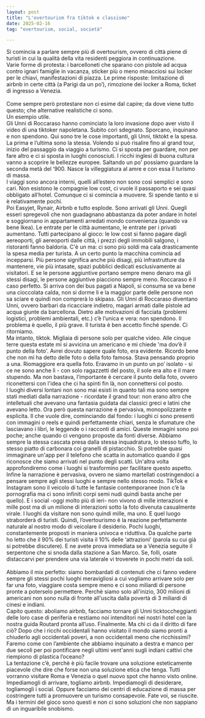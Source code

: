 ```yaml
---
layout: post
title: "L'overtourism fra tiktok e classismo"
date: 2025-02-16
tag: "overtourism, social, società"

---
```


Si comincia a parlare sempre più di overtourism, ovvero di città piene di turisti in cui la qualità della vita residenti peggiora in continuazione. <br>
Varie forme di protesta: i barcelloneti che sparano con pistole ad acqua contro ignari famiglie in vacanza, sticker più o meno minacciosi sui locker per le chiavi, manifestazioni di piazza. Le prime risposte: limitazione di airbnb in certe città (a Parigi da un po’), rimozione dei locker a Roma, ticket di ingresso a Venezia. <br>
<br>
Come sempre però protestare non ci esime dal capire; da dove viene tutto questo; che alternative realistiche ci sono. <br>
Un esempio utile.<br>
Gli Unni di Roccaraso hanno cominciato la loro invasione dopo aver visto il video di una tiktoker napoletana. Subito cori sdegnato. Sporcano, inquinano e non spendono. Qui sono tre le cose importanti, gli Unni, tiktokt e la spesa.<br>
La prima e l’ultima sono la stessa. Volendo si può risalire fino al grand tour, inizio del passaggio da viaggio a turismo. Ci si sposta per guardare, non per fare altro e ci si sposta in luoghi conosciuti. I ricchi inglesi di buona cultura vanno a scoprire le bellezze europee. Saltando un po' possiamo guardare la seconda metà del ‘900. Nasce la villeggiatura al amre e con essa il turismo di massa. <br>
I viaggi sono ancora interni, quelli all’estero non sono così semplici e sono cari. Non esistono le compagnie low cost, ci vuole il passaporto e sei quasi obbligato all’hotel. Comunque ci si comincia a muovere. Si spende tanto e si è relativamente pochi.<br>
Poi Easyjet, Rynair, Airbnb e tutto esplode. Sono arrivati gli Unni. Quegli esseri spregevoli che non guadagnano abbastanza da poter andare in hotel e soggiornano in appartamenti arredati mondo convenienza (quando va bene Ikea). Le entrate per le città aumentano, le entrate per i privati aumentano. Tutti partecipano al gioco: le low cost si fanno pagare dagli aereoporti, gli aereoporti dalle città, i prezzi degli immobili salgono, i ristoranti fanno baldoria. C'è un ma: ci sono più soldi ma cala drasticamente la spesa media per turista. A un certo punto la macchina comincia ad incepparsi. Più persone significa anche più disagi, più infrastrutture da mantenere, vie più intasate, spazi pubblici dedicati esclusivamente ai visitatori. E se le persone aggiuntive portano sempre meno denaro ma gli stessi disagi, le persone aggiuntive piacciono sempre meno. Roccaraso è il caso perfetto. Si arriva con dei bus pagati a Napoli, si consuma se va bene una cioccolata calda, non si dorme li e la maggior parte delle persone non sa sciare e quindi non comprerà lo skipass. Gli Unni di Roccaraso diventano Unni, ovvero barbari da ricacciare indietro, magari armati dalle pistole ad acqua giunte da barcellona. Dietro alle motivazioni di facciata (problemi logistici, problemi ambientali, etc.) c’è l’unica e vera: non spendono. Il problema è quello, il più grave. Il turista è ben accetto finché spende. Ci ritorniamo. <br>
Ma intanto, tiktok. Migliaia di persone solo per qualche video. Alle cinque terre questa estate mi si avvicina un americano e mi chiede 'ma dov’è il punto della foto'. Avrei dovuto sapere quale foto, era evidente. Ricordo bene che non mi ha detto delle foto o della foto famosa. Stava pensando proprio a una. Riomaggiore era quella foto. Eravamo in un punto un po’ isolato - si ce ne sono anche lì - con solo ragazzetti del posto, il sole era alto e il mare stupendo. Ma non bastava, l’importante è cercare il punto della foto, ovvero riconettersi con l'idea che ci ha spinti fin là, non connettersi col posto.  <br>
I luoghi diversi lontani non sono mai esisti in quanto tali ma sono sempre stati mediati dalla narrazione - ricordate il grand tour: non erano altro che intelletuali che avevano una fantasia guidata dai classici greci e latini che avevano letto. Ora però questa narrazione è pervasiva, monopolizzante e esplicita. Il che vuole dire, cominciando dal fondo: i luoghi ci sono presenti con immagini o reels e quindi perfettamente chiari, senza le sfumature che lasciavano i libri, le leggende o i racconti di amici. Queste immagini sono poi poche; anche quando ci vengono proposte da fonti diverse. Abbiamo sempre la stessa cascata presa dalla stessa inquadratura, lo stesso tuffo, lo stesso piatto di carbonara coi granelli di pistacchio. Si potrebbe quasi immaginare un'app per il telefono che scatta in automatico quando il gps riconosce che siamo arrivati nel punto degli scatti. Un'altra volta approfondiremo come i luoghi si trasformino per facilitare questo aspetto. Infine la narrazione è pervasiva, ovvero ne siamo martellati costringendoci a pensare sempre agli stessi luoghi e sempre nello stesso modo. TikTok e Instagram sono il veicolo di tutte le fantasie contemporanee (non c’è la pornografia ma ci sono infiniti corpi semi nudi quindi basta anche per quello). E i social -oggi molto più di ieri- non vivono di mille interazioni e mille post ma di un milione di interazioni sotto la foto divenuta casualmente virale. I luoghi da visitare non sono quindi mille, ma uno. E quel luogo straborderà di turisti. Quindi, l’overtourismo è la reazione perfettamente naturale al nostro modo di veicolare il desiderio. Pochi luoghi, constantemente proposti in maniera univoca e riduttiva. Da qualche parte ho letto che il 90% dei turisti visita il 10% delle ‘attrazioni’ (parola su cui già si potrebbe discutere). E ne avete prova immediata se a Venezia seguite il serpentone che si snoda dalla stazione a San Marco. Se, folli, osate distaccarvi per prendere una via laterale vi troverete in pochi metri da soli. <br>
<br>
Abbiamo il mix perfetto: siamo bombardati di contenuti che ci fanno vedere sempre gli stessi pochi luoghi meravigliosi a cui vogliamo arrivare solo per far una foto, viaggiare costa sempre meno e ci sono miliardi di persone pronte a poterselo permettere. Perchè siamo solo all'inizio, 300 milioni di americani non sono nulla di fronte all'uscita dalla povertà di 3 miliardi di cinesi e indiani.<br>
Capito questo: aboliamo airbnb, facciamo tornare gli Unni ticktoccheggianti delle loro case di periferia e restiamo noi intenditori nei nostri hotel con la nostra guida Routard pronta all’uso. Finalmente. Ma chi ci da il diritto di fare ciò? Dopo che i ricchi occidentali hanno visitato il mondo siamo pronti a chiuderlo agli occidentali poveri, a non occidentali meno che ricchissimi? Faremo come con l’ambiente  che abbiamo inquinato a destra e manco per due secoli per poi pontificare negli ultimi vent'anni sugli indiani cattivi che riempiono di plastica l’oceano?<br>
La tentazione c’è, perchè è più facile trovare una soluzione esteticamente piacevole che dire che forse non una soluzione etica che tenga. Tutti vorranno visitare Roma e Venezia o quel nuovo spot che hanno visto online. Impediamogli di arrivare, togliamo airbnb. Impediamogli di desiderare, togliamogli i social. Oppure facciamo dei centri di educazione di massa per costringere tutti a promuovere un turismo consapevole. Fate voi, se riuscite. Ma i termini del gioco sono questi e non ci sono soluzioni che non sappiano di un inguaribile snobismo.
